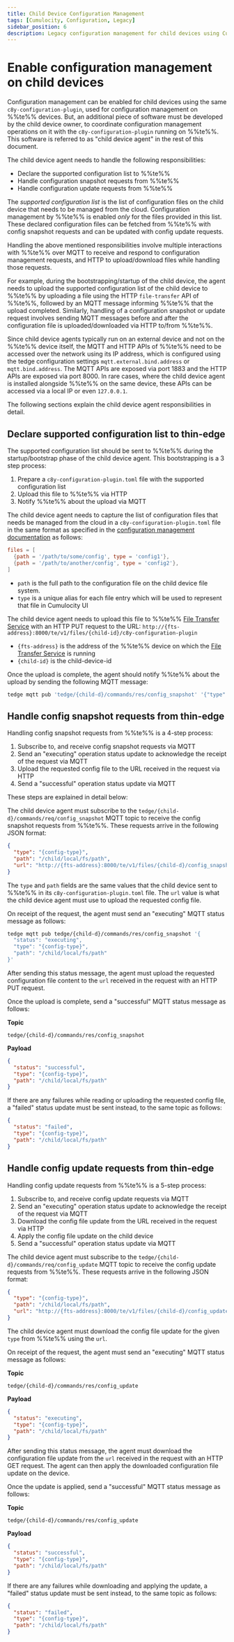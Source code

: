 ```yaml
---
title: Child Device Configuration Management
tags: [Cumulocity, Configuration, Legacy]
sidebar_position: 6
description: Legacy configuration management for child devices using Cumulocity
---
```


# Enable configuration management on child devices

Configuration management can be enabled for child devices using the same `c8y-configuration-plugin`,
used for configuration management on %%te%% devices.
But, an additional piece of software must be developed by the child device owner,
to coordinate configuration management operations on it with the `c8y-configuration-plugin` running on %%te%%.
This software is referred to as "child device agent" in the rest of this document.

The child device agent needs to handle the following responsibilities:

* Declare the supported configuration list to %%te%%
* Handle configuration snapshot requests from %%te%%
* Handle configuration update requests from %%te%%

The *supported configuration list* is the list of configuration files on the child device
that needs to be managed from the cloud.
Configuration management by %%te%% is enabled *only* for the files provided in this list.
These declared configuration files can be fetched from %%te%% with config snapshot requests
and can be updated with config update requests.

Handling the above mentioned responsibilities involve multiple interactions with %%te%%
over MQTT to receive and respond to configuration management requests,
and HTTP to upload/download files while handling those requests.

For example, during the bootstrapping/startup of the child device,
the agent needs to upload the supported configuration list of the child device to %%te%%
by uploading a file using the HTTP `file-transfer` API of %%te%%,
followed by an MQTT message informing %%te%% that the upload completed.
Similarly, handling of a configuration snapshot or update request involves sending
MQTT messages before and after the configuration file is uploaded/downloaded via HTTP to/from %%te%%.

Since child device agents typically run on an external device and not on the %%te%% device itself,
the MQTT and HTTP APIs of %%te%% need to be accessed over the network using its IP address,
which is configured using the tedge configuration settings `mqtt.external.bind.address` or `mqtt.bind.address`.
The MQTT APIs are exposed via port 1883 and the HTTP APIs are exposed via port 8000.
In rare cases, where the child device agent is installed alongside %%te%% on the same device,
these APIs can be accessed via a local IP or even `127.0.0.1`.

The following sections explain the child device agent responsibilities in detail.

## Declare supported configuration list to thin-edge

The supported configuration list should be sent to %%te%% during the startup/bootstrap phase of the child device agent.
This bootstrapping is a 3 step process:

1. Prepare a `c8y-configuration-plugin.toml` file with the supported configuration list
1. Upload this file to %%te%% via HTTP
1. Notify %%te%% about the upload via MQTT

The child device agent needs to capture the list of configuration files that needs be managed from the cloud
in a `c8y-configuration-plugin.toml` file in the same format as specified in the [configuration management documentation](../operate/c8y/configuration-management.md) as follows:

```toml title="file: c8y-configuration-plugin.toml"
files = [
  {path = '/path/to/some/config', type = 'config1'},
  {path = '/path/to/another/config', type = 'config2'},
]
```

* `path` is the full path to the configuration file on the child device file system.
* `type` is a unique alias for each file entry which will be used to represent that file in Cumulocity UI

The child device agent needs to upload this file to %%te%% [File Transfer Service](../references/file-transfer-service.md) with an HTTP PUT request
to the URL: `http://{fts-address}:8000/te/v1/files/{child-id}/c8y-configuration-plugin`

* `{fts-address}` is the address of the %%te%% device on which the [File Transfer Service](../references/file-transfer-service.md) is running
* `{child-id}` is the child-device-id

Once the upload is complete, the agent should notify %%te%% about the upload by sending the following MQTT message:

```sh te2mqtt formats=v1
tedge mqtt pub 'tedge/{child-d}/commands/res/config_snapshot' '{"type": "c8y-configuration-plugin", "path": "/child/local/fs/path"}'
```

## Handle config snapshot requests from thin-edge

Handling config snapshot requests from %%te%% is a 4-step process:

1. Subscribe to, and receive config snapshot requests via MQTT
1. Send an "executing" operation status update to acknowledge the receipt of the request via MQTT
1. Upload the requested config file to the URL received in the request via HTTP
1. Send a "successful" operation status update via MQTT

These steps are explained in detail below:

The child device agent must subscribe to the `tedge/{child-d}/commands/req/config_snapshot` MQTT topic
to receive the config snapshot requests from %%te%%.
These requests arrive in the following JSON format:

```json
{
  "type": "{config-type}",
  "path": "/child/local/fs/path",
  "url": "http://{fts-address}:8000/te/v1/files/{child-d}/config_snapshot/{config-type}"
}
```

The `type` and `path` fields are the same values that the child device sent to %%te%% in its `c8y-configuration-plugin.toml` file.
The `url` value is what the child device agent must use to upload the requested config file.

On receipt of the request, the agent must send an "executing" MQTT status message as follows:

```sh te2mqtt formats=v1
tedge mqtt pub tedge/{child-d}/commands/res/config_snapshot '{
  "status": "executing",
  "type": "{config-type}",
  "path": "/child/local/fs/path" 
}'
```

After sending this status message, the agent must upload the requested configuration file content to
the `url` received in the request with an HTTP PUT request.

Once the upload is complete, send a "successful" MQTT status message as follows:

**Topic**

```text
tedge/{child-d}/commands/res/config_snapshot
```

**Payload**

```json
{
  "status": "successful",
  "type": "{config-type}",
  "path": "/child/local/fs/path" 
}
```

If there are any failures while reading or uploading the requested config file,
a "failed" status update must be sent instead, to the same topic as follows:

```json
{
  "status": "failed",
  "type": "{config-type}",
  "path": "/child/local/fs/path" 
}
```

## Handle config update requests from thin-edge

Handling config update requests from %%te%% is a 5-step process:

1. Subscribe to, and receive config update requests via MQTT
1. Send an "executing" operation status update to acknowledge the receipt of the request via MQTT
1. Download the config file update from the URL received in the request via HTTP
1. Apply the config file update on the child device
1. Send a "successful" operation status update via MQTT

The child device agent must subscribe to the `tedge/{child-d}/commands/req/config_update` MQTT topic
to receive the config update requests from %%te%%.
These requests arrive in the following JSON format:

```json
{
  "type": "{config-type}",
  "path": "/child/local/fs/path",
  "url": "http://{fts-address}:8000/te/v1/files/{child-d}/config_update/{config-type}"
}
```

The child device agent must download the config file update for the given `type` from %%te%% using the `url`.

On receipt of the request, the agent must send an "executing" MQTT status message as follows:

**Topic**

```text
tedge/{child-d}/commands/res/config_update
```

**Payload**

```json
{
  "status": "executing",
  "type": "{config-type}",
  "path": "/child/local/fs/path" 
}
```

After sending this status message, the agent must download the configuration file update
from the `url` received in the request with an HTTP GET request.
The agent can then apply the downloaded configuration file update on the device.

Once the update is applied, send a "successful" MQTT status message as follows:

**Topic**

```text
tedge/{child-d}/commands/res/config_update
```

**Payload**

```json
{
  "status": "successful",
  "type": "{config-type}",
  "path": "/child/local/fs/path" 
}
```

If there are any failures while downloading and applying the update,
a "failed" status update must be sent instead, to the same topic as follows:

```json
{
  "status": "failed",
  "type": "{config-type}",
  "path": "/child/local/fs/path" 
}
```
